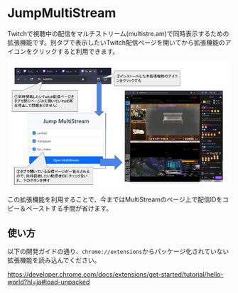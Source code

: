 # JumpMultiStream

Twitchで視聴中の配信をマルチストリーム(multistre.am)で同時表示するための拡張機能です。別タブで表示したいTwitch配信ページを開いてから拡張機能のアイコンをクリックすると利用できます。

![利用イメージ](screenshot/jumpmultistream.png)

この拡張機能を利用することで、今まではMultiStreamのページ上で配信IDをコピー＆ペーストする手間が省けます。

## 使い方

以下の開発ガイドの通り、```chrome://extensions```からパッケージ化されていない拡張機能を読み込んでください。

https://developer.chrome.com/docs/extensions/get-started/tutorial/hello-world?hl=ja#load-unpacked

